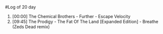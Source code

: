 #Log of 20 day

1. [00:00] The Chemical Brothers - Further - Escape Velocity
1. [09:45] The Prodigy - The Fat Of The Land [Expanded Edition] - Breathe (Zeds Dead remix)

